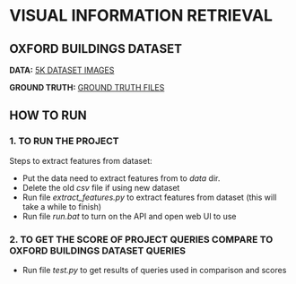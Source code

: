 # VISUAL INFORMATION RETRIEVAL

## OXFORD BUILDINGS DATASET
**DATA:** [5K DATASET IMAGES](http://www.robots.ox.ac.uk/~vgg/data/oxbuildings/oxbuild_images.tgz)

**GROUND TRUTH:** [GROUND TRUTH FILES](http://www.robots.ox.ac.uk/~vgg/data/oxbuildings/gt_files_170407.tgz)

## HOW TO RUN

### 1. TO RUN THE PROJECT
Steps to extract features from dataset:
- Put the data need to extract features from to *data* dir. 
- Delete the old *csv* file if using new dataset
- Run file *extract_features.py* to extract features from dataset (this will take a while to finish)
- Run file *run.bat* to turn on the API and open web UI to use

### 2. TO GET THE SCORE OF PROJECT QUERIES COMPARE TO OXFORD BUILDINGS DATASET QUERIES

- Run file *test.py* to get results of queries used in comparison and scores
